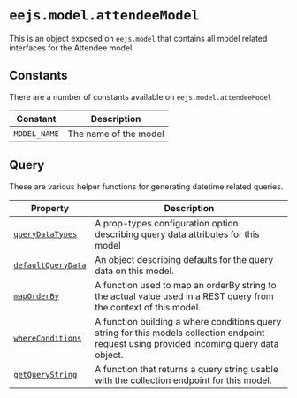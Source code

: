 # `eejs.model.attendeeModel`

This is an object exposed on `eejs.model` that contains all model related interfaces for the Attendee model.

## Constants

There are a number of constants available on `eejs.model.attendeeModel`

| Constant          | Description                                                        |
| ------------------| -------------------------------------------------------------------|
| `MODEL_NAME`      | The name of the model                                              |


## Query

These are various helper functions for generating datetime related queries.

| Property                                                                        |  Description                                                                                                                                |
| --------------------------------------------------------------------------------| ------------------------------------------------------------------------------------------------------------------------------------------- |
| [`queryDataTypes`](./query.md#eejsmodelattendeemodelquerydatatypes)             |  A prop-types configuration option describing query data attributes for this model                                                          |
| [`defaultQueryData`](./query.md#eejsmodelattendeemodeldefaultquerydata)         |  An object describing defaults for the query data on this model.                                                                            |
| [`mapOrderBy`](./query.md#eejsmodelattendeemodelmaporderby-orderby-)            |  A function used to map an orderBy string to the actual value used in a REST query from the context of this model.                          |
| [`whereConditions`](./query.md#eejsmodelattendeemodelwhereconditions-querydata-)|  A function building a where conditions query string for this models collection endpoint request using provided incoming query data object. |
| [`getQueryString`](./query.md#eejsmodelattendeemodelgetquerystring-querydata---)|  A function that returns a query string usable with the collection endpoint for this model.                                                 |
